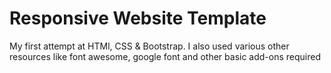 # Responsive Website Template

My first attempt at HTMl, CSS & Bootstrap. I also used various other resources like font awesome, google font and other basic add-ons required
